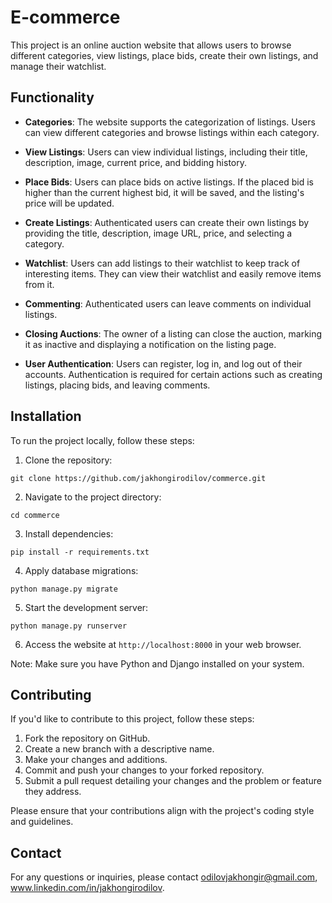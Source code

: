 # E-commerce

This project is an online auction website that allows users to browse different categories, view listings, place bids, create their own listings, and manage their watchlist.

## Functionality

- **Categories**: The website supports the categorization of listings. Users can view different categories and browse listings within each category.

- **View Listings**: Users can view individual listings, including their title, description, image, current price, and bidding history.

- **Place Bids**: Users can place bids on active listings. If the placed bid is higher than the current highest bid, it will be saved, and the listing's price will be updated.

- **Create Listings**: Authenticated users can create their own listings by providing the title, description, image URL, price, and selecting a category.

- **Watchlist**: Users can add listings to their watchlist to keep track of interesting items. They can view their watchlist and easily remove items from it.

- **Commenting**: Authenticated users can leave comments on individual listings.

- **Closing Auctions**: The owner of a listing can close the auction, marking it as inactive and displaying a notification on the listing page.

- **User Authentication**: Users can register, log in, and log out of their accounts. Authentication is required for certain actions such as creating listings, placing bids, and leaving comments.

## Installation

To run the project locally, follow these steps:

1. Clone the repository:

```
git clone https://github.com/jakhongirodilov/commerce.git
```

2. Navigate to the project directory:

```
cd commerce
```

3. Install dependencies:

```
pip install -r requirements.txt
```

4. Apply database migrations:

```
python manage.py migrate
```

5. Start the development server:

```
python manage.py runserver
```

6. Access the website at `http://localhost:8000` in your web browser.

Note: Make sure you have Python and Django installed on your system.

## Contributing

If you'd like to contribute to this project, follow these steps:

1. Fork the repository on GitHub.
2. Create a new branch with a descriptive name.
3. Make your changes and additions.
4. Commit and push your changes to your forked repository.
5. Submit a pull request detailing your changes and the problem or feature they address.

Please ensure that your contributions align with the project's coding style and guidelines.


## Contact

For any questions or inquiries, please contact odilovjakhongir@gmail.com, www.linkedin.com/in/jakhongirodilov.
